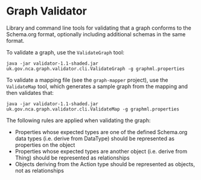 # Graph Validator

Library and command line tools for validating that a graph conforms to the Schema.org format,
optionally including additional schemas in the same format.

To validate a graph, use the `ValidateGraph` tool:

    java -jar validator-1.1-shaded.jar uk.gov.nca.graph.validator.cli.ValidateGraph -g graphml.properties

To validate a mapping file (see the `graph-mapper` project), use the `ValidateMap` tool,
which generates a sample graph from the mapping and then validates that:

    java -jar validator-1.1-shaded.jar uk.gov.nca.graph.validator.cli.ValidateMap -g graphml.properties

The following rules are applied when validating the graph:

* Properties whose expected types are one of the defined Schema.org data types (i.e. derive from DataType) should be represented as properties on the object
* Properties whose expected types are another object (i.e. derive from Thing) should be represented as relationships
* Objects deriving from the Action type should be represented as objects, not as relationships
